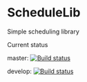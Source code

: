 # ScheduleLib
Simple scheduling library

Current status

master:
[![Build status](https://ci.appveyor.com/api/projects/status/kni7bgcjumx08sah/branch/master?svg=true)](https://ci.appveyor.com/project/OlegBoulanov/schedulelib/branch/master)

develop:
[![Build status](https://ci.appveyor.com/api/projects/status/kni7bgcjumx08sah/branch/develop?svg=true)](https://ci.appveyor.com/project/OlegBoulanov/schedulelib/branch/develop)
